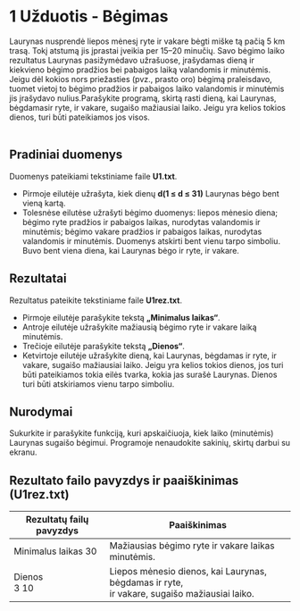 # 1 Užduotis - Bėgimas
Laurynas nusprendė liepos mėnesį ryte ir vakare bėgti miške tą pačią 5 km trasą. Tokį atstumą jis įprastai įveikia per 15–20 minučių. Savo bėgimo laiko rezultatus Laurynas pasižymėdavo užrašuose, įrašydamas dieną ir kiekvieno bėgimo pradžios bei pabaigos laiką valandomis ir minutėmis. Jeigu dėl kokios nors priežasties (pvz., prasto oro) bėgimą praleisdavo, tuomet vietoj to bėgimo pradžios ir pabaigos laiko valandomis ir minutėmis jis įrašydavo nulius.Parašykite programą, skirtą rasti dieną, kai Laurynas, bėgdamasir ryte, ir vakare, sugaišo mažiausiai laiko. Jeigu yra kelios tokios dienos, turi būti pateikiamos jos visos.
<br></br>
## Pradiniai duomenys
Duomenys pateikiami tekstiniame faile <b>U1.txt</b>.
- Pirmoje eilutėje užrašyta, kiek dienų <b>d(1 ≤ d ≤ 31)</b> Laurynas bėgo bent vieną kartą.
- Tolesnėse eilutėse užrašyti bėgimo duomenys: liepos mėnesio diena; bėgimo ryte pradžios ir pabaigos laikas, nurodytas valandomis ir minutėmis; bėgimo vakare pradžios ir pabaigos laikas, nurodytas valandomis ir minutėmis. Duomenys atskirti bent vienu tarpo simboliu. Buvo bent viena diena, kai Laurynas bėgo ir ryte, ir vakare.

## Rezultatai
Rezultatus pateikite tekstiniame faile <b>U1rez.txt</b>.
- Pirmoje eilutėje parašykite tekstą <b>„Minimalus laikas“</b>.
- Antroje eilutėje užrašykite mažiausią bėgimo ryte ir vakare laiką minutėmis.
- Trečioje eilutėje parašykite tekstą <b>„Dienos“</b>.
- Ketvirtoje eilutėje užrašykite dieną, kai Laurynas, bėgdamas ir ryte, ir  vakare, sugaišo mažiausiai laiko. Jeigu yra kelios tokios dienos, jos turi būti pateikiamos tokia eilės tvarka, kokia jas surašė Laurynas. Dienos turi būti atskiriamos vienu tarpo simboliu.

## Nurodymai
Sukurkite ir parašykite funkciją, kuri apskaičiuoja, kiek laiko (minutėmis) Laurynas sugaišo bėgimui.
Programoje nenaudokite sakinių, skirtų darbui su ekranu.

## Rezultato failo pavyzdys ir paaiškinimas (U1rez.txt)

| Rezultatų failų pavyzdys |                      Paaiškinimas                                                                   |
|--------------------------|-----------------------------------------------------------------------------------------------------|
| Minimalus laikas 30      | Mažiausias bėgimo ryte ir vakare laikas minutėmis.                                                  |
| Dienos<br>3 10</br>      | Liepos mėnesio dienos, kai Laurynas, bėgdamas ir ryte, <br>ir vakare, sugaišo mažiausiai laiko.</br>

